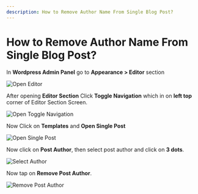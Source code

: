 ```yaml
---
description: How to Remove Author Name From Single Blog Post?
---
```


# How to Remove Author Name From Single Blog Post?

In **Wordpress Admin Panel** go to **Appearance > Editor** section

![Open Editor](/img/tutorial/ran1OpenEditor.webp)

After opening **Editor Section** Click **Toggle Navigation** which in on **left top** corner of Editor Section Screen.

![Open Toggle Navigation](/img/tutorial/ran2toggleNavigation.webp)

Now Click on **Templates** and **Open Single Post**

![Open Single Post](/img/tutorial/ran3openSinglePost.webp)

Now click on **Post Author**, then select post author and click on **3 dots**.

![Select Author](/img/tutorial/ran4selectAuthor.webp)

Now tap on **Remove Post Author**.

![Remove Post Author](/img/tutorial/ran5RemovePostAuthor.webp)